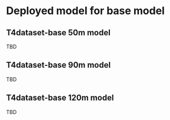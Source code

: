 # Deployed model for base model
## T4dataset-base 50m model

TBD

## T4dataset-base 90m model

TBD

## T4dataset-base 120m model

TBD
